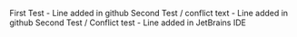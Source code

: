 First Test - Line added in github
Second Test / conflict text - Line added in github
Second Test / Conflict test - Line added in JetBrains IDE
